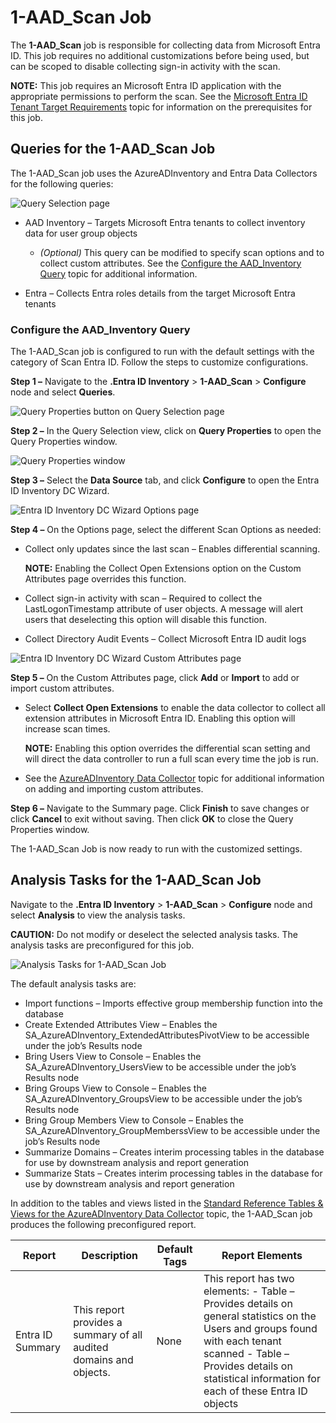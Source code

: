# 1-AAD_Scan Job

The **1-AAD_Scan** job is responsible for collecting data from Microsoft Entra ID. This job requires
no additional customizations before being used, but can be scoped to disable collecting sign-in
activity with the scan.

**NOTE:** This job requires an Microsoft Entra ID application with the appropriate permissions to
perform the scan. See the
[Microsoft Entra ID Tenant Target Requirements](/docs/accessanalyzer/12.0/config/entraid/overview.md) topic for
information on the prerequisites for this job.

## Queries for the 1-AAD_Scan Job

The 1-AAD_Scan job uses the AzureADInventory and Entra Data Collectors for the following queries:

![Query Selection page](/img/product_docs/accessanalyzer/solutions/entraidinventory/scanqueryselection.webp)

- AAD Inventory – Targets Microsoft Entra tenants to collect inventory data for user group objects

    - _(Optional)_ This query can be modified to specify scan options and to collect custom
      attributes. See the [Configure the AAD_Inventory Query](#configure-the-aad_inventory-query)
      topic for additional information.

- Entra – Collects Entra roles details from the target Microsoft Entra tenants

### Configure the AAD_Inventory Query

The 1-AAD_Scan job is configured to run with the default settings with the category of Scan Entra
ID. Follow the steps to customize configurations.

**Step 1 –** Navigate to the **.Entra ID Inventory** > **1-AAD_Scan** > **Configure** node and
select **Queries**.

![Query Properties button on Query Selection page](/img/product_docs/accessanalyzer/solutions/entraidinventory/scanqueryselectionproperties.webp)

**Step 2 –** In the Query Selection view, click on **Query Properties** to open the Query Properties
window.

![Query Properties window](/img/product_docs/accessanalyzer/solutions/entraidinventory/scanqueryproperties.webp)

**Step 3 –** Select the **Data Source** tab, and click **Configure** to open the Entra ID Inventory
DC Wizard.

![Entra ID Inventory DC Wizard Options page](/img/product_docs/accessanalyzer/solutions/activedirectoryinventory/scandcwizardoptions.webp)

**Step 4 –** On the Options page, select the different Scan Options as needed:

- Collect only updates since the last scan – Enables differential scanning.

    **NOTE:** Enabling the Collect Open Extensions option on the Custom Attributes page overrides
    this function.

- Collect sign-in activity with scan – Required to collect the LastLogonTimestamp attribute of user
  objects. A message will alert users that deselecting this option will disable this function.
- Collect Directory Audit Events – Collect Microsoft Entra ID audit logs

![Entra ID Inventory DC Wizard Custom Attributes page](/img/product_docs/accessanalyzer/solutions/activedirectoryinventory/scandcwizardcustomattributes.webp)

**Step 5 –** On the Custom Attributes page, click **Add** or **Import** to add or import custom
attributes.

- Select **Collect Open Extensions** to enable the data collector to collect all extension
  attributes in Microsoft Entra ID. Enabling this option will increase scan times.

    **NOTE:** Enabling this option overrides the differential scan setting and will direct the data
    controller to run a full scan every time the job is run.

- See the [AzureADInventory Data Collector](/docs/accessanalyzer/12.0/admin/datacollector/azureadinventory/overview.md)
  topic for additional information on adding and importing custom attributes.

**Step 6 –** Navigate to the Summary page. Click **Finish** to save changes or click **Cancel** to
exit without saving. Then click **OK** to close the Query Properties window.

The 1-AAD_Scan Job is now ready to run with the customized settings.

## Analysis Tasks for the 1-AAD_Scan Job

Navigate to the **.Entra ID Inventory** > **1-AAD_Scan** > **Configure** node and select
**Analysis** to view the analysis tasks.

**CAUTION:** Do not modify or deselect the selected analysis tasks. The analysis tasks are
preconfigured for this job.

![Analysis Tasks for 1-AAD_Scan Job](/img/product_docs/accessanalyzer/solutions/entraidinventory/scananalysistasks.webp)

The default analysis tasks are:

- Import functions – Imports effective group membership function into the database
- Create Extended Attributes View – Enables the SA_AzureADInventory_ExtendedAttributesPivotView to
  be accessible under the job’s Results node
- Bring Users View to Console – Enables the SA_AzureADInventory_UsersView to be accessible under the
  job’s Results node
- Bring Groups View to Console – Enables the SA_AzureADInventory_GroupsView to be accessible under
  the job’s Results node
- Bring Group Members View to Console – Enables the SA_AzureADInventory_GroupMemberssView to be
  accessible under the job’s Results node
- Summarize Domains – Creates interim processing tables in the database for use by downstream
  analysis and report generation
- Summarize Stats – Creates interim processing tables in the database for use by downstream analysis
  and report generation

In addition to the tables and views listed in the
[Standard Reference Tables & Views for the AzureADInventory Data Collector](/docs/accessanalyzer/12.0/admin/datacollector/azureadinventory/standardtables.md)
topic, the 1-AAD_Scan job produces the following preconfigured report.

| Report           | Description                                                        | Default Tags | Report Elements                                                                                                                                                                                                                |
| ---------------- | ------------------------------------------------------------------ | ------------ | ------------------------------------------------------------------------------------------------------------------------------------------------------------------------------------------------------------------------------ |
| Entra ID Summary | This report provides a summary of all audited domains and objects. | None         | This report has two elements: - Table – Provides details on general statistics on the Users and groups found with each tenant scanned - Table – Provides details on statistical information for each of these Entra ID objects |
